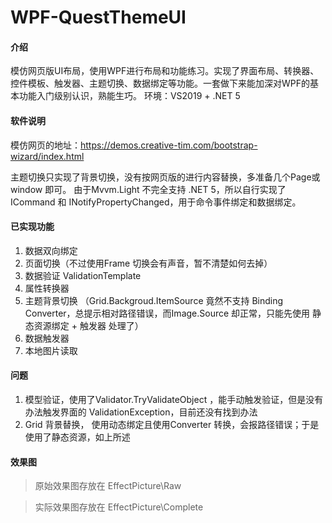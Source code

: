 # WPF-QuestThemeUI

#### 介绍
模仿网页版UI布局，使用WPF进行布局和功能练习。实现了界面布局、转换器、控件模板、触发器、主题切换、数据绑定等功能。一套做下来能加深对WPF的基本功能入门级别认识，熟能生巧。
环境：VS2019 + .NET 5

#### 软件说明
模仿网页的地址：https://demos.creative-tim.com/bootstrap-wizard/index.html

主题切换只实现了背景切换，没有按网页版的进行内容替换，多准备几个Page或window 即可。
由于Mvvm.Light 不完全支持 .NET 5，所以自行实现了 ICommand 和 INotifyPropertyChanged，用于命令事件绑定和数据绑定。

#### 已实现功能

1.  数据双向绑定
2.  页面切换（不过使用Frame 切换会有声音，暂不清楚如何去掉）
3.  数据验证 ValidationTemplate 
4.  属性转换器 
5.  主题背景切换 （Grid.Backgroud.ItemSource 竟然不支持 Binding Converter，总提示相对路径错误，而Image.Source 却正常，只能先使用 静态资源绑定 + 触发器 处理了）
6.  数据触发器
7.  本地图片读取

#### 问题

1. 模型验证，使用了Validator.TryValidateObject ，能手动触发验证，但是没有办法触发界面的 ValidationException，目前还没有找到办法
2. Grid 背景替换， 使用动态绑定且使用Converter 转换，会报路径错误；于是使用了静态资源，如上所述 

#### 效果图

> 原始效果图存放在 EffectPicture\Raw

> 实际效果图存放在 EffectPicture\Complete